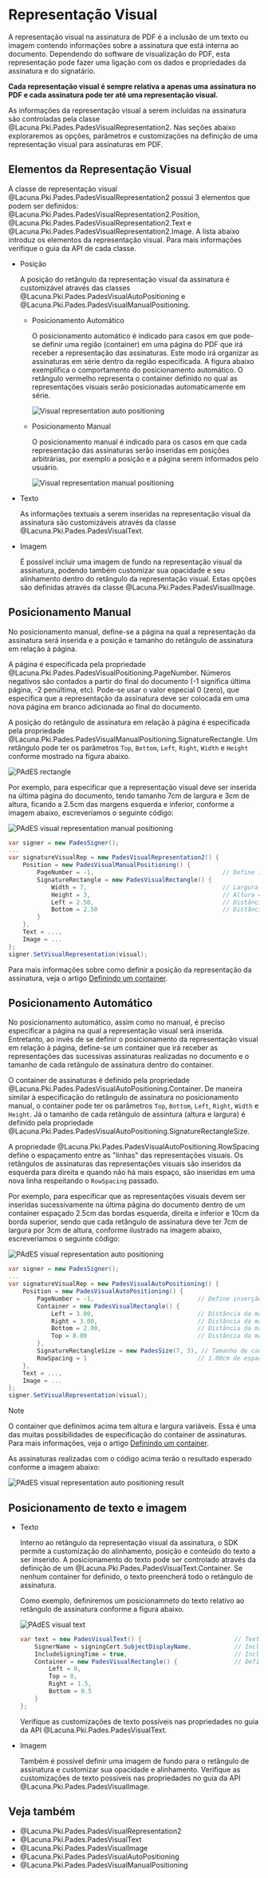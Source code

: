 ﻿# Representação Visual

A representação visual na assinatura de PDF é a inclusão de um texto ou imagem contendo informações sobre a assinatura
que está interna ao documento. Dependendo do software de visualização do PDF, esta representação pode fazer uma ligação
com os dados e propriedades da assinatura e do signatário.

**Cada representação visual é sempre relativa a apenas uma assinatura no PDF e cada assinatura  pode ter até uma representação visual.**

As informações da representação visual a serem incluídas na assinatura são controladas pela classe
@Lacuna.Pki.Pades.PadesVisualRepresentation2. Nas seções abaixo exploraremos as opções, parâmetros e customizações na
definição de uma representação visual para assinaturas em PDF.

## Elementos da Representação Visual

A classe de representação visual @Lacuna.Pki.Pades.PadesVisualRepresentation2 possui 3 elementos que podem ser definidos:
@Lacuna.Pki.Pades.PadesVisualRepresentation2.Position, @Lacuna.Pki.Pades.PadesVisualRepresentation2.Text e
@Lacuna.Pki.Pades.PadesVisualRepresentation2.Image. A lista abaixo introduz os elementos da representação visual.
Para mais informações verifique o guia da API de cada classe.

* Posição

  A posição do retângulo da representação visual da assinatura é customizável através das classes
  @Lacuna.Pki.Pades.PadesVisualAutoPositioning e @Lacuna.Pki.Pades.PadesVisualManualPositioning.

  * Posicionamento Automático

    O posicionamento automático é indicado para casos em que pode-se definir uma região (container) em uma página do PDF
	que irá receber a representação das assinaturas. Este modo irá organizar as assinaturas em série dentro da região
	especificada. A figura abaixo exemplifica o comportamento do posicionamento automático. O retângulo vermelho representa
	o container definido no qual as representações visuais serão posicionadas automaticamente em série.

    ![Visual representation auto positioning](../../../../../../images/pki-sdk/visual-rep-result-mini.png)

  * Posicionamento Manual

    O posicionamento manual é indicado para os casos em que cada representação das assinaturas serão inseridas em posições
    arbitrárias, por exemplo a posição e a página serem informados pelo usuário.

    ![Visual representation manual positioning](../../../../../../images/pki-sdk/visual-rep-manual-mini.png)

* Texto

  As informações textuais a serem inseridas na representação visual da assinatura são customizáveis através da classe
  @Lacuna.Pki.Pades.PadesVisualText.

* Imagem

  É possível incluir uma imagem de fundo na representação visual da assinatura, podendo também customizar sua opacidade
  e seu alinhamento dentro do retângulo da representação visual. Estas opções são definidas através da classe
  @Lacuna.Pki.Pades.PadesVisualImage.

## Posicionamento Manual

No posicionamento manual, define-se a página na qual a representação da assinatura será inserida e a posição e tamanho
do retângulo de assinatura em relação à página.

A página é especificada pela propriedade @Lacuna.Pki.Pades.PadesVisualPositioning.PageNumber. Números negativos são
contados a partir do final do documento (-1 significa última página, -2 penúltima, etc). Pode-se usar o valor especial
0 (zero), que especifica que a representação da assinatura deve ser colocada em uma nova página em branco adicionada
ao final do documento.

A posição do retângulo de assinatura em relação à página é especificada pela propriedade
@Lacuna.Pki.Pades.PadesVisualManualPositioning.SignatureRectangle. Um retângulo pode ter os parâmetros `Top`, `Bottom`,
`Left`, `Right`, `Width` e `Height` conforme mostrado na figura abaixo.

![PAdES rectangle](../../../../../../images/pki-sdk/pades-rectangle.png)

Por exemplo, para especificar que a representação visual deve ser inserida na última página do documento, tendo tamanho
7cm de largura e 3cm de altura, ficando a 2.5cm das margens esquerda e inferior, conforme a imagem abaixo, escreveríamos
o seguinte código:

![PAdES visual representation manual positioning](../../../../../../images/pki-sdk/pades-visual-rep-manual-pos.png)

```cs
var signer = new PadesSigner();
...
var signatureVisualRep = new PadesVisualRepresentation2() {
    Position = new PadesVisualManualPositioning() {
        PageNumber = -1,                                    // Define inserção na última página do documento
        SignatureRectangle = new PadesVisualRectangle() {
            Width = 7,                                      // Largura = 7cm
            Height = 3,                                     // Altura = 3cm
            Left = 2.50,                                    // Distância da margem esquerda = 2.50cm
            Bottom = 2.50                                   // Distância da margem inferior = 2.50cm
        }
    },
    Text = ...,
    Image = ...
};
signer.SetVisualRepresentation(visual);
 ```

Para mais informações sobre como definir a posição da representação da assinatura, veja o artigo
[Definindo um container](containers.md).

## Posicionamento Automático

No posicionamento automático, assim como no manual, é preciso especificar a página na qual a representação visual será
inserida. Entretanto, ao invés de se definir o posicionamento da representação visual em relação à página, define-se um
container que irá receber as representações das sucessivas assinaturas realizadas no documento e o tamanho de cada
retângulo de assinatura dentro do container.

O container de assinaturas é definido pela propriedade @Lacuna.Pki.Pades.PadesVisualAutoPositioning.Container. De
maneira similar à especificação do retângulo de assinatura no posicionamento manual, o container pode ter os parâmetros
`Top`, `Bottom`, `Left`, `Right`, `Width` e `Height`. Já o tamanho de cada retângulo de assintura (altura e largura) é
definido pela propriedade @Lacuna.Pki.Pades.PadesVisualAutoPositioning.SignatureRectangleSize.

A propriedade @Lacuna.Pki.Pades.PadesVisualAutoPositioning.RowSpacing define o espaçamento entre as "linhas" das
representações visuais. Os retângulos de assinaturas das representações visuais são inseridos da esquerda para direita e
quando não há mais espaço, são inseridas em uma nova linha respeitando o `RowSpacing` passado.

Por exemplo, para especificar que as representações visuais devem ser inseridas sucessivamente na última página do
documento dentro de um container espaçado 2.5cm das bordas esquerda, direita e inferior e 10cm da borda superior, sendo
que cada retângulo de assinatura deve ter 7cm de largura por 3cm de altura, conforme ilustrado na imagem abaixo,
escreveríamos o seguinte código:

![PAdES visual representation auto positioning](../../../../../../images/pki-sdk/auto-positioning.png)

```cs
var signer = new PadesSigner();
...
var signatureVisualRep = new PadesVisualAutoPositioning() {
    Position = new PadesVisualAutoPositioning() {
        PageNumber = -1,                             // Define inserção na última página do documento
        Container = new PadesVisualRectangle() {
            Left = 3.00,                             // Distância da margem esquerda = 3.00cm
            Right = 3.00,                            // Distância da margem direita = 3.00cm
            Bottom = 2.00,                           // Distância da margem inferior = 2.00cm
            Top = 8.00                               // Distância da margem superior = 8.00cm
        },
        SignatureRectangleSize = new PadesSize(7, 3), // Tamanho de cada retângulo de assinatura (largura x altura),
        RowSpacing = 1                               // 1.00cm de espaçamento entre linhas
    },
    Text = ...,
    Image = ...
};
signer.SetVisualRepresentation(visual);
```

> [!NOTE]
> O container que definimos acima tem altura e largura variáveis. Essa é uma das muitas possibilidades de especificação
> do container de assinaturas. Para mais informações, veja o artigo [Definindo um container](containers.md).

As assinaturas realizadas com o código acima terão o resultado esperado conforme a imagem abaixo:

![PAdES visual representation auto positioning result](../../../../../../images/pki-sdk/visual-rep-result.png)

## Posicionamento de texto e imagem

* Texto

  Interno ao retângulo da representação visual da assinatura, o SDK permite a customização do alinhamento, posição e
  conteúdo do texto a ser inserido. A posicionamento do texto pode ser controlado através da definição de um
  @Lacuna.Pki.Pades.PadesVisualText.Container. Se nenhum container for definido, o texto preencherá todo o retângulo
  de assinatura.

  Como exemplo, definiremos um posicionamneto do texto relativo ao retângulo de assinatura conforme a figura abaixo.

  ![PAdES visual text](../../../../../../images/pki-sdk/pades-visual-text.png)

  ```cs
  var text = new PadesVisualText() {                          // Texto da representação visual
      SignerName = signingCert.SubjectDisplayName,            // Inclui o nome do signatário
      IncludeSigningTime = true,                              // Inclui a data da assinatura
      Container = new PadesVisualRectangle() {                // Define container do texto
          Left = 0,
          Top = 0,
          Right = 1.5,
          Bottom = 0.5
      }
  };
  ```

  Verifique as customizações de texto possíveis nas propriedades no guia da API @Lacuna.Pki.Pades.PadesVisualText.

* Imagem

  Também é possível definir uma imagem de fundo para o retângulo de assinatura e customizar sua opacidade e alinhamento.
  Verifique as customizações de texto possíveis nas propriedades no guia da API @Lacuna.Pki.Pades.PadesVisualImage.

## Veja também
* @Lacuna.Pki.Pades.PadesVisualRepresentation2
* @Lacuna.Pki.Pades.PadesVisualText
* @Lacuna.Pki.Pades.PadesVisualImage
* @Lacuna.Pki.Pades.PadesVisualAutoPositioning
* @Lacuna.Pki.Pades.PadesVisualManualPositioning
